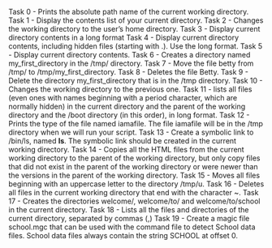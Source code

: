 Task 0  - Prints the absolute path name of the current working directory.
Task 1 - Display the contents list of your current directory.
Task 2 - Changes the working directory to the user’s home directory.
Task 3 - Display current directory contents in a long format
Task 4  - Display current directory contents, including hidden files (starting with .). Use the long format.
Task 5 - Display current directory contents.
Task 6 - Creates a directory named my_first_directory in the /tmp/ directory.
Task 7 - Move the file betty from /tmp/ to /tmp/my_first_directory.
Task 8  - Deletes the file Betty.
Task 9  - Delete the directory my_first_directory that is in the /tmp directory.
Task 10  - Changes the working directory to the previous one. 
Task 11 - lists all files (even ones with names beginning with a period character, which are normally hidden) in the current directory and the parent of the working directory and the /boot directory (in this order), in long format.
Task 12  - Prints the type of the file named iamafile. The file iamafile will be in the /tmp directory when we will run your script.
Task 13  - Create a symbolic link to /bin/ls, named __ls__. The symbolic link should be created in the current working directory.
Task 14  - Copies all the HTML files from the current working directory to the parent of the working directory, but only copy files that did not exist in the parent of the working directory or were newer than the versions in the parent of the working directory.
Task 15 - Moves all files beginning with an uppercase letter to the directory /tmp/u.
Task 16 - Deletes all files in the current working directory that end with the character ~.
Task 17 - Creates the directories welcome/, welcome/to/ and welcome/to/school in the current directory.
Task 18 - Lists all the files and directories of the current directory, separated by commas (,)
Task 19 - Create a magic file school.mgc that can be used with the command file to detect School data files. School data files always contain the string SCHOOL at offset 0.


